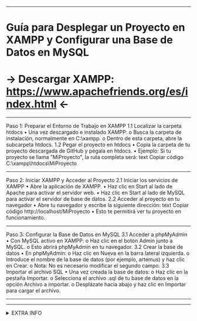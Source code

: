 - - -
# Guía para Desplegar un Proyecto en XAMPP y Configurar una Base de Datos en MySQL
# → Descargar XAMPP: https://www.apachefriends.org/es/index.html ←
________________________________________

Paso 1: Preparar el Entorno de Trabajo en XAMPP
1.1 Localizar la carpeta htdocs
•	Una vez descargado e instalado XAMPP:
o	Busca la carpeta de instalación, normalmente en C:\xampp.
o	Dentro de esta carpeta, abre la subcarpeta htdocs.
1.2 Pegar el proyecto en htdocs
•	Copia la carpeta de tu proyecto descargada de GitHub y pégala en htdocs.
•	Ejemplo: Si tu proyecto se llama "MiProyecto", la ruta completa será:
text
Copiar código
C:\xampp\htdocs\MiProyecto
________________________________________
Paso 2: Iniciar XAMPP y Acceder al Proyecto
2.1 Iniciar los servicios de XAMPP
•	Abre la aplicación de XAMPP.
•	Haz clic en Start al lado de Apache para activar el servidor web.
•	Haz clic en Start al lado de MySQL para activar el servidor de base de datos.
2.2 Acceder al proyecto en tu navegador
•	Abre tu navegador y escribe la siguiente dirección:
text
Copiar código
http://localhost/MiProyecto
•	Esto te permitirá ver tu proyecto en funcionamiento.
________________________________________
Paso 3: Configurar la Base de Datos en MySQL
3.1 Acceder a phpMyAdmin
•	Con MySQL activo en XAMPP:
o	Haz clic en el botón Admin junto a MySQL.
o	Esto abrirá phpMyAdmin en tu navegador.
3.2 Crear la base de datos
•	En phpMyAdmin:
o	Haz clic en Nueva en la barra lateral izquierda.
o	Introduce el nombre de la base de datos (por ejemplo, artemus) y haz clic en Crear.
o	Nota: No es necesario modificar el segundo campo.
3.3 Importar el archivo SQL
•	Una vez creada la base de datos:
o	Haz clic en la pestaña Importar.
o	Selecciona el archivo .sql de tu base de datos en la opción Archivo a importar.
o	Desplázate hacia abajo y haz clic en Importar para cargar el archivo.
________________________________________

________________________________________
<details>
<summary>EXTRA INFO</summary>

### Done by AVK.

</details>
